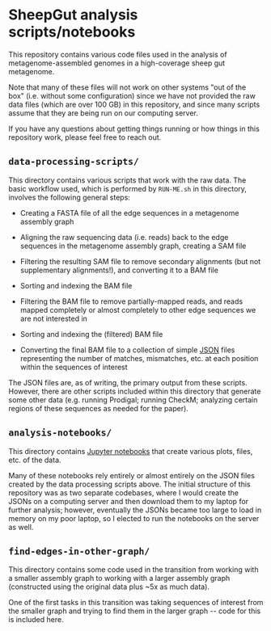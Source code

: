 # SheepGut analysis scripts/notebooks

This repository contains various code files used in the analysis of metagenome-assembled genomes in a high-coverage sheep gut metagenome.

Note that many of these files will not work on other systems "out of the box"
(i.e. without some configuration) since we have not
provided the raw data files (which are over 100 GB) in this repository, and
since many scripts assume that they are being run on our computing server.

If you have any questions about getting things running or how things in this
repository work, please feel free to reach out.

## `data-processing-scripts/`

This directory contains various scripts that work with the raw data.
The basic workflow used, which is performed by `RUN-ME.sh` in this directory,
involves the following general steps:

- Creating a FASTA file of all the edge sequences in a metagenome assembly graph

- Aligning the raw sequencing data (i.e. reads) back to the edge sequences in
  the metagenome assembly graph, creating a SAM file

- Filtering the resulting SAM file to remove secondary alignments (but not supplementary alignments!), and converting it to a BAM file

- Sorting and indexing the BAM file

- Filtering the BAM file to remove partially-mapped reads, and reads mapped completely or almost completely to other edge sequences we are not interested in

- Sorting and indexing the (filtered) BAM file

- Converting the final BAM file to a collection of simple
  [JSON](https://en.wikipedia.org/wiki/JSON) files representing the number
  of matches, mismatches, etc. at each position within the sequences of
  interest

The JSON files are, as of writing, the primary output from these scripts.
However, there are other scripts included within this directory that generate
some other data (e.g. running Prodigal; running CheckM; analyzing certain
regions of these sequences as needed for the paper).

## `analysis-notebooks/`

This directory contains [Jupyter notebooks](https://en.wikipedia.org/wiki/Project_Jupyter#Jupyter_Notebook) that create various plots, files, etc. of the data.

Many of these notebooks rely entirely or almost entirely on the JSON files
created by the data processing scripts above. The initial structure of this
repository was as two separate codebases, where I would create the JSONs on a
computing server and then download them to my laptop for further analysis;
however, eventually the JSONs became too large to load in memory on my poor
laptop, so I elected to run the notebooks on the server as well.

## `find-edges-in-other-graph/`

This directory contains some code used in the transition from working with
a smaller assembly graph to working with a larger assembly graph (constructed
using the original data plus ~5x as much data).

One of the first tasks in this transition was taking sequences of interest
from the smaller graph and trying to find them in the larger graph -- code
for this is included here.
